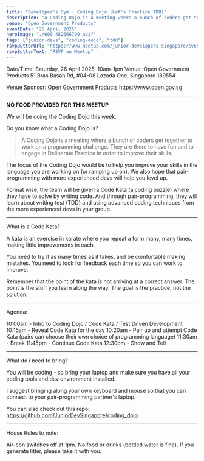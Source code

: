 ```yaml
---
title: "Developer's Gym - Coding Dojo (Let's Practice TDD)"
description: "A Coding Dojo is a meeting where a bunch of coders get together to work on a programming challenge. They are there to have fun and to engage in Deliberate Practice in order to improve their skills."
venue: "Open Government Products"
eventDate: "26 April 2025"
heroImage: "./600_482666709.avif"
tags: ["junior-devs", "coding-dojo", "tdd"]
rsvpButtonUrl: "https://www.meetup.com/junior-developers-singapore/events/307083061"
rsvpButtonText: "RSVP on Meetup"
---
```


Date/Time: Saturday, 26 April 2025, 10am-1pm
Venue: Open Government Products
51 Bras Basah Rd, #04-08 Lazada One, Singapore 189554

Venue Sponsor:
Open Government Products
https://www.open.gov.sg

---

**NO FOOD PROVIDED FOR THIS MEETUP**

We will be doing the Coding Dojo this week.

Do you know what a Coding Dojo is?

> A Coding Dojo is a meeting where a bunch of coders get together to work on a programming challenge. They are there to have fun and to engage in Deliberate Practice in order to improve their skills.

The focus of the Coding Dojo would be to help you improve your skills in the language you are working on (or ramping up on). We also hope that pair-programming with more experienced devs will help you level up.

Format wise, the team will be given a Code Kata (a coding puzzle) where they have to solve by writing code. And through pair-programming, they will learn about writing test (TDD) and using advanced coding techniques from the more experienced devs in your group.

---

What is a Code Kata?

A kata is an exercise in karate where you repeat a form many, many times, making little improvements in each.

You need to try it as many times as it takes, and be comfortable making mistakes. You need to look for feedback each time so you can work to improve.

Remember that the point of the kata is not arriving at a correct answer. The point is the stuff you learn along the way. The goal is the practice, not the solution.

---

Agenda:

10:00am - Intro to Coding Dojo / Code Kata / Test Driven Development
10:15am - Reveal Code Kata for the day
10:20am - Pair up and attempt Code Kata (pairs can choose their own choice of programming language)
11:30am - Break
11:45pm - Continue Code Kata
12:30pm - Show and Tell

---

What do i need to bring?

You will be coding - so bring your laptop and make sure you have all your coding tools and dev environment installed.

I suggest bringing along your own keyboard and mouse so that you can connect to your pair-programming partner's laptop.

You can also check out this repo: https://github.com/JuniorDevSingapore/coding_dojo

---

House Rules to note:

Air-con switches off at 1pm.
No food or drinks (bottled water is fine).
If you generate litter, please take it with you.
